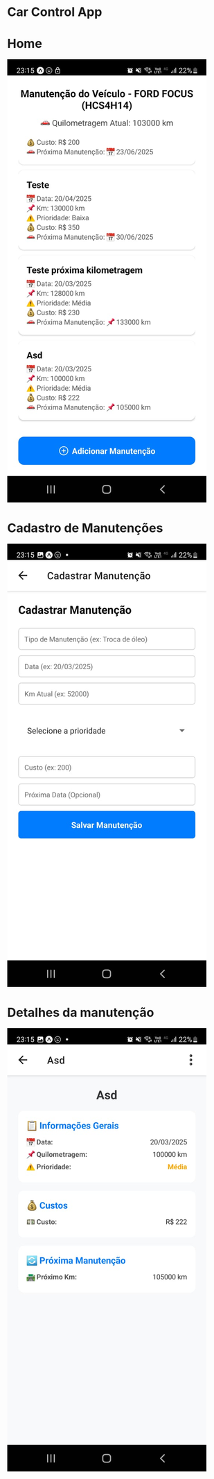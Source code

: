 # Car Control App

# Home
![App Screenshot](assets/images/readme/home.jpeg)

# Cadastro de Manutenções
![App Screenshot](assets/images/readme/cadastro.jpeg)

# Detalhes da manutenção
![App Screenshot](assets/images/readme/detalhes.jpeg)



